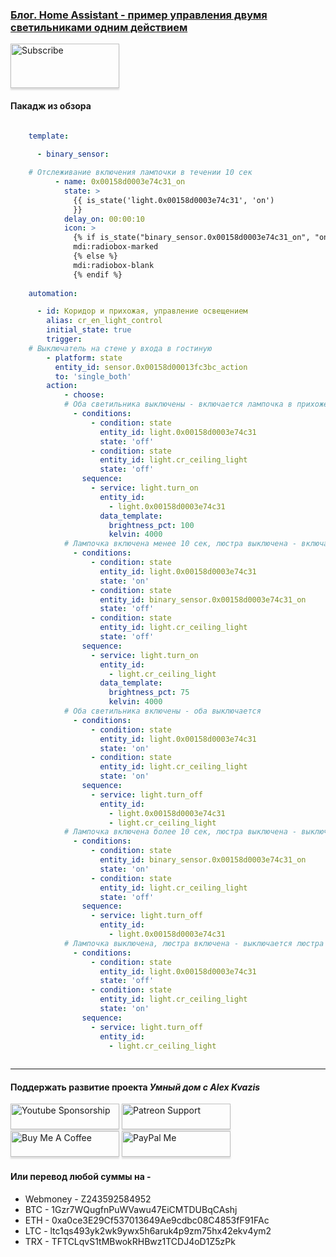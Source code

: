 ### [Блог. Home Assistant - пример управления двумя светильниками одним действием](https://youtu.be/FpKBj1hDmRA)

<a href="https://www.youtube.com/channel/UCcq9onYHbs6go3kDpfBoqhg?sub_confirmation=1" target="_blank"><img src="https://raw.githubusercontent.com/kvazis/training/master/lessons/img/subscribe.png" alt="Subscribe" style="height: 71px !important;width: 174px !important;box-shadow: 0px 3px 2px 0px rgba(190, 190, 190, 0.5) !important;-webkit-box-shadow: 0px 3px 2px 0px rgba(190, 190, 190, 0.5) !important;" ></a>


#### Пакадж из обзора

```yaml

    template:
     
      - binary_sensor:

    # Отслеживание включения лампочки в течении 10 сек
          - name: 0x00158d0003e74c31_on
            state: >
              {{ is_state('light.0x00158d0003e74c31', 'on')  
              }}
            delay_on: 00:00:10
            icon: >
              {% if is_state("binary_sensor.0x00158d0003e74c31_on", "on") %}
              mdi:radiobox-marked
              {% else %}
              mdi:radiobox-blank
              {% endif %}
            
    automation:

      - id: Коридор и прихожая, управление освещением
        alias: cr_en_light_control
        initial_state: true
        trigger:
    # Выключатель на стене у входа в гостиную
        - platform: state
          entity_id: sensor.0x00158d00013fc3bc_action
          to: 'single_both'
        action:
            - choose:
            # Оба светильника выключены - включается лампочка в прихожей
              - conditions:
                  - condition: state
                    entity_id: light.0x00158d0003e74c31
                    state: 'off'
                  - condition: state
                    entity_id: light.cr_ceiling_light
                    state: 'off'
                sequence:
                  - service: light.turn_on
                    entity_id:
                      - light.0x00158d0003e74c31
                    data_template:
                      brightness_pct: 100
                      kelvin: 4000
            # Лампочка включена менее 10 сек, люстра выключена - включается люстра в коридоре
              - conditions:
                  - condition: state
                    entity_id: light.0x00158d0003e74c31
                    state: 'on'
                  - condition: state
                    entity_id: binary_sensor.0x00158d0003e74c31_on
                    state: 'off'
                  - condition: state
                    entity_id: light.cr_ceiling_light
                    state: 'off'
                sequence:
                  - service: light.turn_on
                    entity_id:
                      - light.cr_ceiling_light
                    data_template:
                      brightness_pct: 75
                      kelvin: 4000
            # Оба светильника включены - оба выключается
              - conditions:
                  - condition: state
                    entity_id: light.0x00158d0003e74c31
                    state: 'on'
                  - condition: state
                    entity_id: light.cr_ceiling_light
                    state: 'on'
                sequence:
                  - service: light.turn_off
                    entity_id:
                      - light.0x00158d0003e74c31
                      - light.cr_ceiling_light
            # Лампочка включена более 10 сек, люстра выключена - выключается лампочка в прихожей
              - conditions:
                  - condition: state
                    entity_id: binary_sensor.0x00158d0003e74c31_on
                    state: 'on'
                  - condition: state
                    entity_id: light.cr_ceiling_light
                    state: 'off'
                sequence:
                  - service: light.turn_off
                    entity_id:
                      - light.0x00158d0003e74c31
            # Лампочка выключена, люстра включена - выключается люстра в коридоре
              - conditions:
                  - condition: state
                    entity_id: light.0x00158d0003e74c31
                    state: 'off'
                  - condition: state
                    entity_id: light.cr_ceiling_light
                    state: 'on'
                sequence:
                  - service: light.turn_off
                    entity_id:
                      - light.cr_ceiling_light
                      
```
____
#### Поддержать развитие проекта *Умный дом с Alex Kvazis*    
<a href="https://www.youtube.com/channel/UCcq9onYHbs6go3kDpfBoqhg/join" target="_blank"><img src="https://raw.githubusercontent.com/kvazis/training/master/lessons/img/youtube.png" alt="Youtube Sponsorship" style="height: 41px !important;width: 174px !important;box-shadow: 0px 3px 2px 0px rgba(190, 190, 190, 0.5) !important;-webkit-box-shadow: 0px 3px 2px 0px rgba(190, 190, 190, 0.5) !important;" ></a>
<a href="https://www.patreon.com/alex_kvazis" target="_blank"><img src="https://raw.githubusercontent.com/kvazis/training/master/lessons/img/patreon-button.png" alt="Patreon Support" style="height: 41px !important;width: 174px !important;box-shadow: 0px 3px 2px 0px rgba(190, 190, 190, 0.5) !important;-webkit-box-shadow: 0px 3px 2px 0px rgba(190, 190, 190, 0.5) !important;" ></a>
<a href="https://www.buymeacoffee.com/greatkvazis" target="_blank"><img src="https://raw.githubusercontent.com/kvazis/training/master/lessons/img/buymeacoffee.png" alt="Buy Me A Coffee" style="height: 41px !important;width: 174px !important;box-shadow: 0px 3px 2px 0px rgba(190, 190, 190, 0.5) !important;-webkit-box-shadow: 0px 3px 2px 0px rgba(190, 190, 190, 0.5) !important;" ></a>
<a href="https://www.paypal.com/paypalme/greatkvazis" target="_blank"><img src="https://raw.githubusercontent.com/kvazis/training/master/lessons/img/paypal.png" alt="PayPal Me" style="height: 41px !important;width: 174px !important;box-shadow: 0px 3px 2px 0px rgba(190, 190, 190, 0.5) !important;-webkit-box-shadow: 0px 3px 2px 0px rgba(190, 190, 190, 0.5) !important;" ></a>

#### Или перевод любой суммы на -     
* Webmoney - Z243592584952
* BTC - 1Gzr7WQugfnPuWVawu47EiCMTDUBqCAshj
* ETH - 0xa0ce3E29Cf537013649Ae9cdbc08C4853fF91FAc
* LTC - ltc1qs493yk2wk9ywx5h6aruk4p9zm75hx42ekv4ym2
* TRX - TFTCLqvS1tMBwokRHBwz1TCDJ4oD1Z5zPk